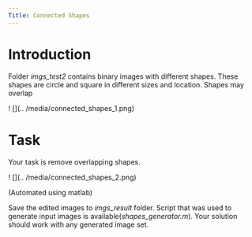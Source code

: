 ```yaml
---
Title: Connected Shapes
---
```


Introduction
====

Folder *imgs_test2* contains binary images with different shapes. These shapes are circle and square in different sizes and location. Shapes may overlap

! [](.. /media/connected_shapes_1.png)

Task
======

Your task is remove overlapping shapes.

! [](.. /media/connected_shapes_2.png)

(Automated using matlab)

Save the edited images to *imgs_result* folder. Script that was used to generate input images is available(*shapes_generator.m*). Your solution should work with any generated image set.


